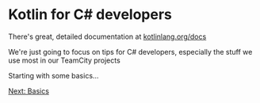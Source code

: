 # Kotlin for C# developers

There's great, detailed documentation at [kotlinlang.org/docs](https://kotlinlang.org/docs/)

We're just going to focus on tips for C# developers, especially the stuff we use most in our TeamCity projects

Starting with some basics...

[Next: Basics](00-01-basics.md)

